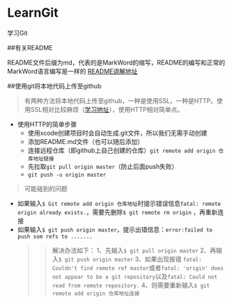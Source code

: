 # LearnGit
学习Git

##有关README
    
README文件后缀为md，代表的是MarkWord的缩写，README的编写和正常的MarkWord语言编写是一样的
[README讲解地址](http://blog.csdn.net/kaitiren/article/details/38513715)

##使用git将本地代码上传至github

>有两种方法将本地代码上传至github，一种是使用SSL，一种是HTTP。使用SSL相对比较麻烦（[学习地址](http://www.cnblogs.com/lijiayi/p/pushtogithub.html)），使用HTTP相对简单点。

* 使用HTTP的简单步骤
    * 使用xcode创建项目时会自动生成.git文件，所以我们无需手动创建
    * 添加README.md文件（也可以随后添加）
    * 连接远程仓库（即github上自己创建的仓库）`git remote add origin 仓库地址链接`
    * 先拉取`git pull origin master`（防止后面push失败）
    * `git push -u origin master`

>可能碰到的问题
* 如果输入`$ Git remote add origin 仓库地址`时提示错误信息`fatal: remote origin already exists.`，需要先删除`$ git remote rm origin` ，再重新连接
* 如果输入`$ git push origin master`，提示出错信息：`error:failed to push som refs to .......`
    >>解决办法如下：
    1、先输入`$ git pull origin master`
    2、再输入`$ git push origin master`
    3、如果出现报错 `fatal: Couldn't find remote ref master`或者`fatal: 'origin' does not appear to be a git repository`以及`fatal: Could not read from remote repository.`
    4、则需要重新输入`$ git remote add origin 仓库地址连接`
